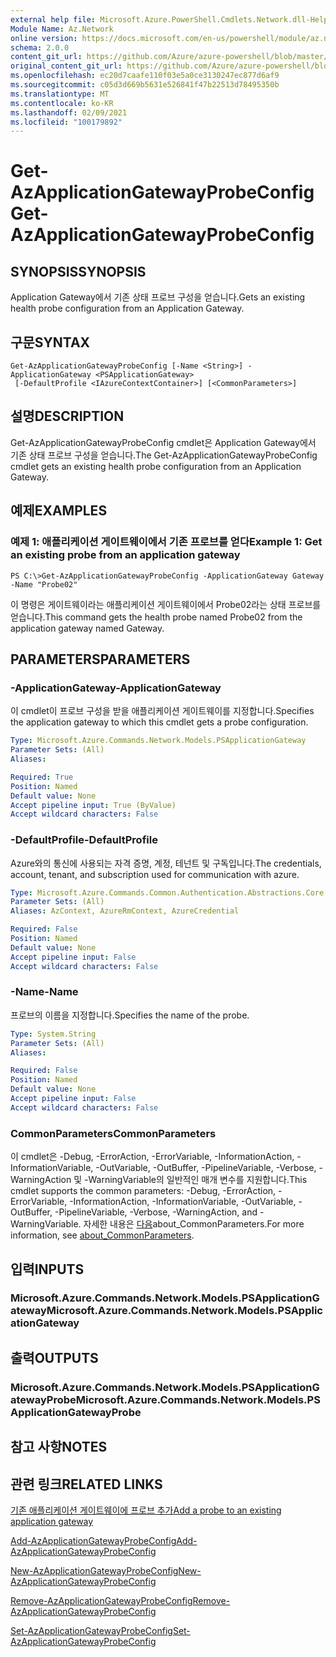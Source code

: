 ```yaml
---
external help file: Microsoft.Azure.PowerShell.Cmdlets.Network.dll-Help.xml
Module Name: Az.Network
online version: https://docs.microsoft.com/en-us/powershell/module/az.network/get-azapplicationgatewayprobeconfig
schema: 2.0.0
content_git_url: https://github.com/Azure/azure-powershell/blob/master/src/Network/Network/help/Get-AzApplicationGatewayProbeConfig.md
original_content_git_url: https://github.com/Azure/azure-powershell/blob/master/src/Network/Network/help/Get-AzApplicationGatewayProbeConfig.md
ms.openlocfilehash: ec20d7caafe110f03e5a0ce3130247ec877d6af9
ms.sourcegitcommit: c05d3d669b5631e526841f47b22513d78495350b
ms.translationtype: MT
ms.contentlocale: ko-KR
ms.lasthandoff: 02/09/2021
ms.locfileid: "100179892"
---
```

# <span data-ttu-id="3e36d-101">Get-AzApplicationGatewayProbeConfig</span><span class="sxs-lookup"><span data-stu-id="3e36d-101">Get-AzApplicationGatewayProbeConfig</span></span>

## <span data-ttu-id="3e36d-102">SYNOPSIS</span><span class="sxs-lookup"><span data-stu-id="3e36d-102">SYNOPSIS</span></span>
<span data-ttu-id="3e36d-103">Application Gateway에서 기존 상태 프로브 구성을 얻습니다.</span><span class="sxs-lookup"><span data-stu-id="3e36d-103">Gets an existing health probe configuration from an Application Gateway.</span></span>

## <span data-ttu-id="3e36d-104">구문</span><span class="sxs-lookup"><span data-stu-id="3e36d-104">SYNTAX</span></span>

```
Get-AzApplicationGatewayProbeConfig [-Name <String>] -ApplicationGateway <PSApplicationGateway>
 [-DefaultProfile <IAzureContextContainer>] [<CommonParameters>]
```

## <span data-ttu-id="3e36d-105">설명</span><span class="sxs-lookup"><span data-stu-id="3e36d-105">DESCRIPTION</span></span>
<span data-ttu-id="3e36d-106">Get-AzApplicationGatewayProbeConfig cmdlet은 Application Gateway에서 기존 상태 프로브 구성을 얻습니다.</span><span class="sxs-lookup"><span data-stu-id="3e36d-106">The Get-AzApplicationGatewayProbeConfig cmdlet gets an existing health probe configuration from an Application Gateway.</span></span>

## <span data-ttu-id="3e36d-107">예제</span><span class="sxs-lookup"><span data-stu-id="3e36d-107">EXAMPLES</span></span>

### <span data-ttu-id="3e36d-108">예제 1: 애플리케이션 게이트웨이에서 기존 프로브를 얻다</span><span class="sxs-lookup"><span data-stu-id="3e36d-108">Example 1: Get an existing probe from an application gateway</span></span>
```
PS C:\>Get-AzApplicationGatewayProbeConfig -ApplicationGateway Gateway -Name "Probe02"
```

<span data-ttu-id="3e36d-109">이 명령은 게이트웨이라는 애플리케이션 게이트웨이에서 Probe02라는 상태 프로브를 얻습니다.</span><span class="sxs-lookup"><span data-stu-id="3e36d-109">This command gets the health probe named Probe02 from the application gateway named Gateway.</span></span>

## <span data-ttu-id="3e36d-110">PARAMETERS</span><span class="sxs-lookup"><span data-stu-id="3e36d-110">PARAMETERS</span></span>

### <span data-ttu-id="3e36d-111">-ApplicationGateway</span><span class="sxs-lookup"><span data-stu-id="3e36d-111">-ApplicationGateway</span></span>
<span data-ttu-id="3e36d-112">이 cmdlet이 프로브 구성을 받을 애플리케이션 게이트웨이를 지정합니다.</span><span class="sxs-lookup"><span data-stu-id="3e36d-112">Specifies the application gateway to which this cmdlet gets a probe configuration.</span></span>

```yaml
Type: Microsoft.Azure.Commands.Network.Models.PSApplicationGateway
Parameter Sets: (All)
Aliases:

Required: True
Position: Named
Default value: None
Accept pipeline input: True (ByValue)
Accept wildcard characters: False
```

### <span data-ttu-id="3e36d-113">-DefaultProfile</span><span class="sxs-lookup"><span data-stu-id="3e36d-113">-DefaultProfile</span></span>
<span data-ttu-id="3e36d-114">Azure와의 통신에 사용되는 자격 증명, 계정, 테넌트 및 구독입니다.</span><span class="sxs-lookup"><span data-stu-id="3e36d-114">The credentials, account, tenant, and subscription used for communication with azure.</span></span>

```yaml
Type: Microsoft.Azure.Commands.Common.Authentication.Abstractions.Core.IAzureContextContainer
Parameter Sets: (All)
Aliases: AzContext, AzureRmContext, AzureCredential

Required: False
Position: Named
Default value: None
Accept pipeline input: False
Accept wildcard characters: False
```

### <span data-ttu-id="3e36d-115">-Name</span><span class="sxs-lookup"><span data-stu-id="3e36d-115">-Name</span></span>
<span data-ttu-id="3e36d-116">프로브의 이름을 지정합니다.</span><span class="sxs-lookup"><span data-stu-id="3e36d-116">Specifies the name of the probe.</span></span>

```yaml
Type: System.String
Parameter Sets: (All)
Aliases:

Required: False
Position: Named
Default value: None
Accept pipeline input: False
Accept wildcard characters: False
```

### <span data-ttu-id="3e36d-117">CommonParameters</span><span class="sxs-lookup"><span data-stu-id="3e36d-117">CommonParameters</span></span>
<span data-ttu-id="3e36d-118">이 cmdlet은 -Debug, -ErrorAction, -ErrorVariable, -InformationAction, -InformationVariable, -OutVariable, -OutBuffer, -PipelineVariable, -Verbose, -WarningAction 및 -WarningVariable의 일반적인 매개 변수를 지원합니다.</span><span class="sxs-lookup"><span data-stu-id="3e36d-118">This cmdlet supports the common parameters: -Debug, -ErrorAction, -ErrorVariable, -InformationAction, -InformationVariable, -OutVariable, -OutBuffer, -PipelineVariable, -Verbose, -WarningAction, and -WarningVariable.</span></span> <span data-ttu-id="3e36d-119">자세한 내용은 [다음](http://go.microsoft.com/fwlink/?LinkID=113216)about_CommonParameters.</span><span class="sxs-lookup"><span data-stu-id="3e36d-119">For more information, see [about_CommonParameters](http://go.microsoft.com/fwlink/?LinkID=113216).</span></span>

## <span data-ttu-id="3e36d-120">입력</span><span class="sxs-lookup"><span data-stu-id="3e36d-120">INPUTS</span></span>

### <span data-ttu-id="3e36d-121">Microsoft.Azure.Commands.Network.Models.PSApplicationGateway</span><span class="sxs-lookup"><span data-stu-id="3e36d-121">Microsoft.Azure.Commands.Network.Models.PSApplicationGateway</span></span>

## <span data-ttu-id="3e36d-122">출력</span><span class="sxs-lookup"><span data-stu-id="3e36d-122">OUTPUTS</span></span>

### <span data-ttu-id="3e36d-123">Microsoft.Azure.Commands.Network.Models.PSApplicationGatewayProbe</span><span class="sxs-lookup"><span data-stu-id="3e36d-123">Microsoft.Azure.Commands.Network.Models.PSApplicationGatewayProbe</span></span>

## <span data-ttu-id="3e36d-124">참고 사항</span><span class="sxs-lookup"><span data-stu-id="3e36d-124">NOTES</span></span>

## <span data-ttu-id="3e36d-125">관련 링크</span><span class="sxs-lookup"><span data-stu-id="3e36d-125">RELATED LINKS</span></span>

[<span data-ttu-id="3e36d-126">기존 애플리케이션 게이트웨이에 프로브 추가</span><span class="sxs-lookup"><span data-stu-id="3e36d-126">Add a probe to an existing application gateway</span></span>](https://azure.microsoft.com/en-us/documentation/articles/application-gateway-create-probe-ps/#add-a-probe-to-an-existing-application-gateway)

[<span data-ttu-id="3e36d-127">Add-AzApplicationGatewayProbeConfig</span><span class="sxs-lookup"><span data-stu-id="3e36d-127">Add-AzApplicationGatewayProbeConfig</span></span>](./Add-AzApplicationGatewayProbeConfig.md)

[<span data-ttu-id="3e36d-128">New-AzApplicationGatewayProbeConfig</span><span class="sxs-lookup"><span data-stu-id="3e36d-128">New-AzApplicationGatewayProbeConfig</span></span>](./New-AzApplicationGatewayProbeConfig.md)

[<span data-ttu-id="3e36d-129">Remove-AzApplicationGatewayProbeConfig</span><span class="sxs-lookup"><span data-stu-id="3e36d-129">Remove-AzApplicationGatewayProbeConfig</span></span>](./Remove-AzApplicationGatewayProbeConfig.md)

[<span data-ttu-id="3e36d-130">Set-AzApplicationGatewayProbeConfig</span><span class="sxs-lookup"><span data-stu-id="3e36d-130">Set-AzApplicationGatewayProbeConfig</span></span>](./Set-AzApplicationGatewayProbeConfig.md)

